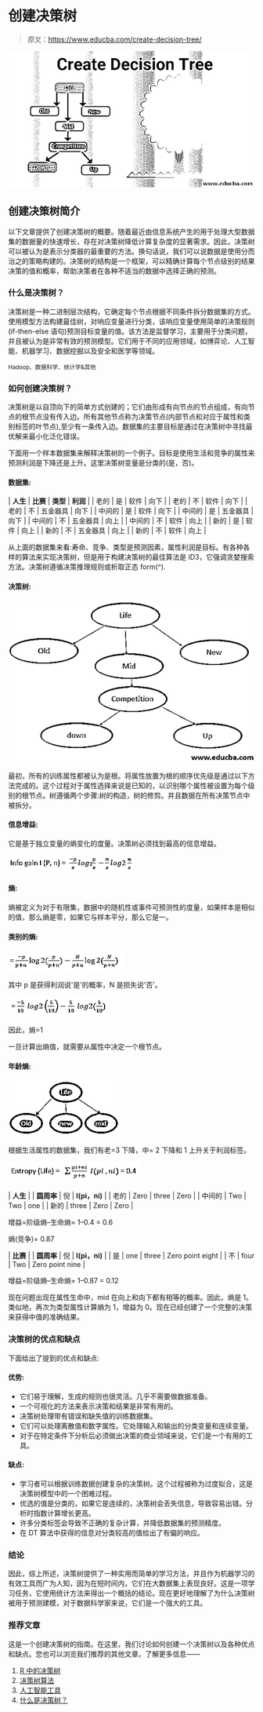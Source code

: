 # 创建决策树

> 原文：<https://www.educba.com/create-decision-tree/>

![Create Decision Tree](img/ff040ce3c812f030a4bec73d9fabf320.png)



## 创建决策树简介

以下文章提供了创建决策树的概要。随着最近由信息系统产生的用于处理大型数据集的数据量的快速增长，存在对决策树降低计算复杂度的显著需求。因此，决策树可以被认为是表示分类器的最重要的方法。换句话说，我们可以说数据是使用分而治之的策略构建的。决策树的结构是一个框架，可以精确计算每个节点级别的结果决策的值和概率，帮助决策者在各种不适当的数据中选择正确的预测。

### 什么是决策树？

决策树是一种二进制层次结构，它确定每个节点根据不同条件拆分数据集的方式。使用模型方法构建最佳树，对响应变量进行分类，该响应变量使用简单的决策规则(if-then-else 语句)预测目标变量的值。该方法是监督学习，主要用于分类问题，并且被认为是非常有效的预测模型。它们用于不同的应用领域，如博弈论、人工智能、机器学习、数据挖掘以及安全和医学等领域。

<small>Hadoop、数据科学、统计学&其他</small>

### 如何创建决策树？

决策树是以自顶向下的简单方式创建的；它们由形成有向节点的节点组成，有向节点的根节点没有传入边。所有其他节点称为决策节点(内部节点和对应于属性和类别标签的叶节点),至少有一条传入边。数据集的主要目标是通过在决策树中寻找最优解来最小化泛化错误。

下面用一个样本数据集来解释决策树的一个例子。目标是使用生活和竞争的属性来预测利润是下降还是上升。这里决策树变量是分类的(是，否)。

#### 数据集:

| **人生** | **比赛** | **类型** | **利润** |
| 老的 | 是 | 软件 | 向下 |
| 老的 | 不 | 软件 | 向下 |
| 老的 | 不 | 五金器具 | 向下 |
| 中间的 | 是 | 软件 | 向下 |
| 中间的 | 是 | 五金器具 | 向下 |
| 中间的 | 不 | 五金器具 | 向上 |
| 中间的 | 不 | 软件 | 向上 |
| 新的 | 是 | 软件 | 向上 |
| 新的 | 不 | 五金器具 | 向上 |
| 新的 | 不 | 软件 | 向上 |

从上面的数据集来看:寿命、竞争、类型是预测因素，属性利润是目标。有各种各样的算法来实现决策树，但是用于构建决策树的最佳算法是 ID3，它强调贪婪搜索方法。决策树遵循决策推理规则或析取正态 form(^).

#### 决策树:

![create decision tree](img/e416fd900513529b400d1c41682821f8.png)



最初，所有的训练属性都被认为是根。将属性放置为根的顺序优先级是通过以下方法完成的。这个过程对于属性选择来说是已知的，以识别哪个属性被设置为每个级别的根节点。树遵循两个步骤:树的构造，树的修剪。并且数据在所有决策节点中被拆分。

#### 信息增益:

它是基于独立变量的熵变化的度量。决策树必须找到最高的信息增益。

![Create Decision Tree 3](img/3df4d60f9c91efec7624420266d3320c.png)



#### 熵:

熵被定义为对于有限集，数据中的随机性或事件可预测性的度量，如果样本是相似的值，那么熵是零，如果它与样本平分，那么它是一。

#### 类别的熵:

![Entropy for the Class](img/2e5a7d0135b32ef99eeb87f0e45a4bd0.png)



其中 p 是获得利润说'是'的概率，N 是损失说'否'。

![Entropy for the Class](img/135bfecdc3760862e3dc29b200b2117e.png)



因此，熵=1

一旦计算出熵值，就需要从属性中决定一个根节点。

#### 年龄熵:

![Entropy of Age](img/22dcb7f960116633204bdd0b3c6bbfa9.png)



根据生活属性的数据集，我们有老=3 下降，中= 2 下降和 1 上升关于利润标签。

![Create Decision Tree 4](img/9395df10836956b47522e34c91134861.png)



| **人生** |  | **圆周率** | 倪 | **I(pi，ni)** |
| 老的 | Zero | three | Zero |
| 中间的 | Two | Two | one |
| 新的 | three | Zero | Zero |

增益=阶级熵–生命熵= 1–0.4 = 0.6

熵(竞争)= 0.87

| **比赛** |  | **圆周率** | 倪 | **I(pi，ni)** |
| 是 | one | three | Zero point eight |
| 不 | four | Two | Zero point nine |

增益=阶级熵–生命熵= 1–0.87 = 0.12

现在问题出现在属性生命中，mid 在向上和向下都有相等的概率。因此，熵是 1。类似地，再次为类型属性计算熵为 1，增益为 0。现在已经创建了一个完整的决策来获得中值的准确结果。

### 决策树的优点和缺点

下面给出了提到的优点和缺点:

#### 优势:

*   它们易于理解，生成的规则也很灵活。几乎不需要做数据准备。
*   一个可视化的方法来表示决策和结果是非常有用的。
*   决策树处理带有错误和缺失值的训练数据集。
*   它们可以处理离散值和数字属性。它处理输入和输出的分类变量和连续变量。
*   对于在特定条件下分析后必须做出决策的商业领域来说，它们是一个有用的工具。

#### 缺点:

*   学习者可以根据训练数据创建复杂的决策树。这个过程被称为过度拟合，这是决策树模型中的一个困难过程。
*   优选的值是分类的，如果它是连续的，决策树会丢失信息，导致容易出错。分析时指数计算增长更高。
*   许多分类标签会导致不正确的复杂计算，并降低数据集的预测精度。
*   在 DT 算法中获得的信息对分类较高的值给出了有偏的响应。

### 结论

因此，综上所述，决策树提供了一种实用而简单的学习方法，并且作为机器学习的有效工具而广为人知，因为在短时间内，它们在大数据集上表现良好。这是一项学习任务，它使用统计方法来得出一个概括的结论。现在更好地理解了为什么决策树被用于预测建模，对于数据科学家来说，它们是一个强大的工具。

### 推荐文章

这是一个创建决策树的指南。在这里，我们讨论如何创建一个决策树以及各种优点和缺点。您也可以浏览我们推荐的其他文章，了解更多信息——

1.  [R 中的决策树](https://www.educba.com/decision-tree-in-r/)
2.  [决策树算法](https://www.educba.com/decision-tree-algorithm/)
3.  [人工智能工具](https://www.educba.com/artificial-intelligence-tools/)
4.  [什么是决策树？](https://www.educba.com/what-is-decision-tree/)





